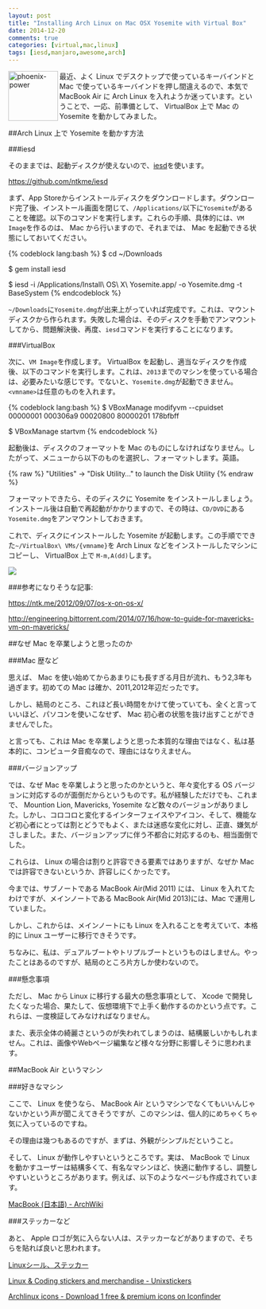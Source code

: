 ```yaml
---
layout: post
title: "Installing Arch Linux on Mac OSX Yosemite with Virtual Box"
date: 2014-12-20
comments: true
categories: [virtual,mac,linux]
tags: [iesd,manjaro,awesome,arch]
---
```

<img src="{{ root_url }}/images/more.png" alt="phoenix-power" align="left" width="100" height="100">最近、よく Linux でデスクトップで使っているキーバインドと Mac で使っているキーバインドを押し間違えるので、本気で MacBook Air に Arch Linux を入れようか迷っています。ということで、一応、前準備として、 VirtualBox 上で Mac の Yosemite を動かしてみました。<!--more--><br clear="all">

##Arch Linux 上で Yosemite を動かす方法

###iesd

そのままでは、起動ディスクが使えないので、[iesd](https://github.com/ntkme/iesd)を使います。

https://github.com/ntkme/iesd

まず、App Storeからインストールディスクをダウンロードします。ダウンロード完了後、インストール画面を閉じて、`/Applications/`以下に`Yosemite`があることを確認。以下のコマンドを実行します。これらの手順、具体的には、`VM Image`を作るのは、 Mac から行いますので、それまでは、 Mac を起動できる状態にしておいてください。

{% codeblock lang:bash %}
$ cd ~/Downloads

$ gem install iesd

$ iesd -i /Applications/Install\ OS\ X\ Yosemite.app/ -o Yosemite.dmg -t BaseSystem
{% endcodeblock %}

`~/Downloads`に`Yosemite.dmg`が出来上がっていれば完成です。これは、マウントディスクから作られます。失敗した場合は、そのディスクを手動でアンマウントしてから、問題解決後、再度、`iesd`コマンドを実行することになります。

###VirtualBox

次に、`VM Image`を作成します。 VirtualBox を起動し、適当なディスクを作成後、以下のコマンドを実行します。これは、`2013`までのマシンを使っている場合は、必要みたいな感じです。でないと、`Yosemite.dmg`が起動できません。`<vmname>`は任意のものを入れます。

{% codeblock lang:bash %}
$ VBoxManage modifyvm <vmname> --cpuidset 00000001 000306a9 00020800 80000201 178bfbff

$ VBoxManage startvm <vmname>
{% endcodeblock %}

起動後は、ディスクのフォーマットを Mac のものにしなければなりません。したがって、メニューから以下のものを選択し、フォーマットします。英語。

{% raw %}
    "Utilities" -> "Disk Utility…" to launch the Disk Utility
{% endraw %}

フォーマットできたら、そのディスクに Yosemite をインストールしましょう。インストール後は自動で再起動がかかりますので、その時は、`CD/DVD`にある`Yosemite.dmg`をアンマウントしておきます。

これで、ディスクにインストールした Yosemite が起動します。この手順でできた`~/VirtualBox\ VMs/{vmname}`を Arch Linux などをインストールしたマシンにコピーし、 VirtualBox 上で `M-m,A(dd)`します。

![](http://lh6.ggpht.com/-eoyFQic1CyM/VJS_yZCAmwI/AAAAAAAAAKs/_HIlKeZftyc/s0/ArchLinux_on_Mac_OSX_Yosemite.png)

###参考になりそうな記事:

https://ntk.me/2012/09/07/os-x-on-os-x/

http://engineering.bittorrent.com/2014/07/16/how-to-guide-for-mavericks-vm-on-mavericks/

##なぜ Mac を卒業しようと思ったのか

###Mac 歴など

思えば、 Mac を使い始めてからあまりにも長すぎる月日が流れ、もう2,3年も過ぎます。初めての Mac は確か、2011,2012年辺だったです。

しかし、結局のところ、これほど長い時間をかけて使っていても、全くと言っていいほど、パソコンを使いこなせず、 Mac 初心者の状態を抜け出すことができませんでした。

と言っても、これは Mac を卒業しようと思った本質的な理由ではなく、私は基本的に、コンピュータ音痴なので、理由にはなりえません。

###バージョンアップ

では、なぜ Mac を卒業しようと思ったのかというと、年々変化する OS バージョンに対応するのが面倒だからというものです。私が経験しただけでも、これまで、 Mountion Lion, Mavericks, Yosemite など数々のバージョンがありました。しかし、コロコロと変化するインターフェイスやアイコン、そして、機能など初心者にとっては割とどうでもよく、または迷惑な変化に対し、正直、嫌気がさしました。また、バージョンアップに伴う不都合に対応するのも、相当面倒でした。

これらは、 Linux の場合は割りと許容できる要素ではありますが、なぜか Mac では許容できないというか、許容しにくかったです。

今までは、サブノートである MacBook Air(Mid 2011) には、 Linux を入れてたわけですが、メインノートである MacBook Air(Mid 2013)には、Mac で運用していました。

しかし、これからは、メインノートにも Linux を入れることを考えていて、本格的に Linux ユーザーに移行できそうです。

ちなみに、私は、デュアルブートやトリプルブートというものはしません。やったことはあるのですが、結局のところ片方しか使わないので。

###懸念事項

ただし、 Mac から Linux に移行する最大の懸念事項として、 Xcode で開発したくなった場合、果たして、仮想環境下で上手く動作するのかという点です。これらは、一度検証してみなければなりません。

また、表示全体の綺麗さというのが失われてしまうのは、結構厳しいかもしれません。これは、画像やWebページ編集など様々な分野に影響しそうに思われます。

##MacBook Air というマシン

###好きなマシン

ここで、 Linux を使うなら、 MacBook Air というマシンでなくてもいいんじゃないかという声が聞こえてきそうですが、このマシンは、個人的にめちゃくちゃ気に入っているのですね。

その理由は幾つもあるのですが、まずは、外観がシンプルだということ。

そして、 Linux が動作しやすいというところです。実は、 MacBook で Linux を動かすユーザーは結構多くて、有名なマシンほど、快適に動作するし、調整しやすいというところがあります。例えば、以下のようなページも作成されています。

<a href="https://wiki.archlinux.org/index.php/MacBook_%28%E6%97%A5%E6%9C%AC%E8%AA%9E%29" target="_blank">MacBook (日本語) - ArchWiki</a>

###ステッカーなど

あと、 Apple ロゴが気に入らない人は、ステッカーなどがありますので、そちらを貼れば良いと思われます。

<a href="http://www.zazzle.co.jp/linux+%E3%82%B7%E3%83%BC%E3%83%AB" target="_blank">Linuxシール、ステッカー</a>

<a href="http://www.unixstickers.com/" target="_blank">Linux & Coding stickers and merchandise - Unixstickers</a>


<a href="https://www.iconfinder.com/search/?q=archlinux" target="_blank">Archlinux icons - Download 1 free & premium icons on Iconfinder</a>


